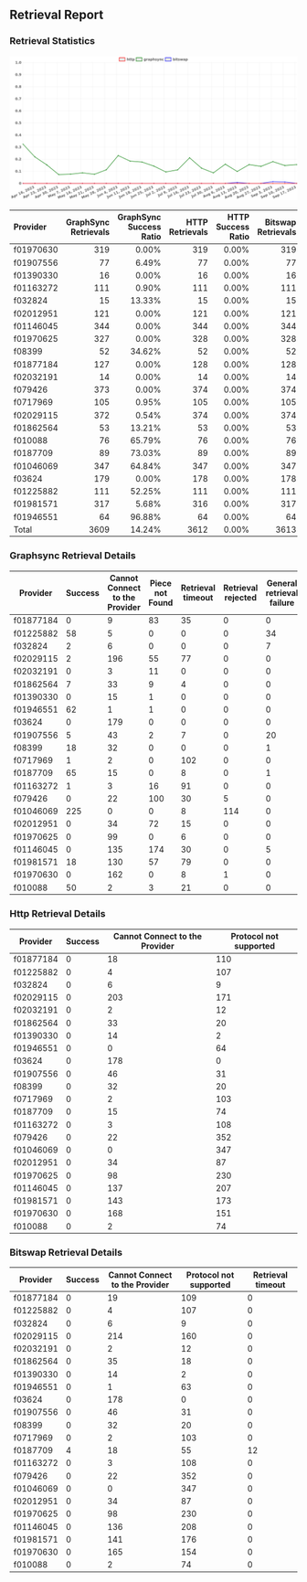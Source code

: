 ## Retrieval Report
### Retrieval Statistics
<img src="https://raw.githubusercontent.com/data-preservation-programs/filplus-checker-assets/main/filecoin-project/filecoin-plus-large-datasets/issues/1530/1695391158029.png"/>

| Provider  | GraphSync Retrievals | GraphSync Success Ratio | HTTP Retrievals | HTTP Success Ratio | Bitswap Retrievals | Bitswap Success Ratio |
| :-------- | -------------------: | ----------------------: | --------------: | -----------------: | -----------------: | --------------------: |
| f01970630 |                  319 |                   0.00% |             319 |              0.00% |                319 |                 0.00% |
| f01907556 |                   77 |                   6.49% |              77 |              0.00% |                 77 |                 0.00% |
| f01390330 |                   16 |                   0.00% |              16 |              0.00% |                 16 |                 0.00% |
| f01163272 |                  111 |                   0.90% |             111 |              0.00% |                111 |                 0.00% |
| f032824   |                   15 |                  13.33% |              15 |              0.00% |                 15 |                 0.00% |
| f02012951 |                  121 |                   0.00% |             121 |              0.00% |                121 |                 0.00% |
| f01146045 |                  344 |                   0.00% |             344 |              0.00% |                344 |                 0.00% |
| f01970625 |                  327 |                   0.00% |             328 |              0.00% |                328 |                 0.00% |
| f08399    |                   52 |                  34.62% |              52 |              0.00% |                 52 |                 0.00% |
| f01877184 |                  127 |                   0.00% |             128 |              0.00% |                128 |                 0.00% |
| f02032191 |                   14 |                   0.00% |              14 |              0.00% |                 14 |                 0.00% |
| f079426   |                  373 |                   0.00% |             374 |              0.00% |                374 |                 0.00% |
| f0717969  |                  105 |                   0.95% |             105 |              0.00% |                105 |                 0.00% |
| f02029115 |                  372 |                   0.54% |             374 |              0.00% |                374 |                 0.00% |
| f01862564 |                   53 |                  13.21% |              53 |              0.00% |                 53 |                 0.00% |
| f010088   |                   76 |                  65.79% |              76 |              0.00% |                 76 |                 0.00% |
| f0187709  |                   89 |                  73.03% |              89 |              0.00% |                 89 |                 4.49% |
| f01046069 |                  347 |                  64.84% |             347 |              0.00% |                347 |                 0.00% |
| f03624    |                  179 |                   0.00% |             178 |              0.00% |                178 |                 0.00% |
| f01225882 |                  111 |                  52.25% |             111 |              0.00% |                111 |                 0.00% |
| f01981571 |                  317 |                   5.68% |             316 |              0.00% |                317 |                 0.00% |
| f01946551 |                   64 |                  96.88% |              64 |              0.00% |                 64 |                 0.00% |
| Total     |                 3609 |                  14.24% |            3612 |              0.00% |               3613 |                 0.11% |

### Graphsync Retrieval Details
| Provider  | Success | Cannot Connect to the Provider | Piece not Found | Retrieval timeout | Retrieval rejected | General retrieval failure | Retrieval not free | Provider not online | Unconfirmed block transfer | Retrieval throttled |
| --------- | ------- | ------------------------------ | --------------- | ----------------- | ------------------ | ------------------------- | ------------------ | ------------------- | -------------------------- | ------------------- |
| f01877184 | 0       | 9                              | 83              | 35                | 0                  | 0                         | 0                  | 0                   | 0                          | 0                   |
| f01225882 | 58      | 5                              | 0               | 0                 | 0                  | 34                        | 14                 | 0                   | 0                          | 0                   |
| f032824   | 2       | 6                              | 0               | 0                 | 0                  | 7                         | 0                  | 0                   | 0                          | 0                   |
| f02029115 | 2       | 196                            | 55              | 77                | 0                  | 0                         | 0                  | 0                   | 42                         | 0                   |
| f02032191 | 0       | 3                              | 11              | 0                 | 0                  | 0                         | 0                  | 0                   | 0                          | 0                   |
| f01862564 | 7       | 33                             | 9               | 4                 | 0                  | 0                         | 0                  | 0                   | 0                          | 0                   |
| f01390330 | 0       | 15                             | 1               | 0                 | 0                  | 0                         | 0                  | 0                   | 0                          | 0                   |
| f01946551 | 62      | 1                              | 1               | 0                 | 0                  | 0                         | 0                  | 0                   | 0                          | 0                   |
| f03624    | 0       | 179                            | 0               | 0                 | 0                  | 0                         | 0                  | 0                   | 0                          | 0                   |
| f01907556 | 5       | 43                             | 2               | 7                 | 0                  | 20                        | 0                  | 0                   | 0                          | 0                   |
| f08399    | 18      | 32                             | 0               | 0                 | 0                  | 1                         | 0                  | 0                   | 0                          | 1                   |
| f0717969  | 1       | 2                              | 0               | 102               | 0                  | 0                         | 0                  | 0                   | 0                          | 0                   |
| f0187709  | 65      | 15                             | 0               | 8                 | 0                  | 1                         | 0                  | 0                   | 0                          | 0                   |
| f01163272 | 1       | 3                              | 16              | 91                | 0                  | 0                         | 0                  | 0                   | 0                          | 0                   |
| f079426   | 0       | 22                             | 100             | 30                | 5                  | 0                         | 216                | 0                   | 0                          | 0                   |
| f01046069 | 225     | 0                              | 0               | 8                 | 114                | 0                         | 0                  | 0                   | 0                          | 0                   |
| f02012951 | 0       | 34                             | 72              | 15                | 0                  | 0                         | 0                  | 0                   | 0                          | 0                   |
| f01970625 | 0       | 99                             | 0               | 6                 | 0                  | 0                         | 0                  | 222                 | 0                          | 0                   |
| f01146045 | 0       | 135                            | 174             | 30                | 0                  | 5                         | 0                  | 0                   | 0                          | 0                   |
| f01981571 | 18      | 130                            | 57              | 79                | 0                  | 0                         | 0                  | 0                   | 33                         | 0                   |
| f01970630 | 0       | 162                            | 0               | 8                 | 1                  | 0                         | 0                  | 145                 | 3                          | 0                   |
| f010088   | 50      | 2                              | 3               | 21                | 0                  | 0                         | 0                  | 0                   | 0                          | 0                   |

### Http Retrieval Details
| Provider  | Success | Cannot Connect to the Provider | Protocol not supported |
| --------- | ------- | ------------------------------ | ---------------------- |
| f01877184 | 0       | 18                             | 110                    |
| f01225882 | 0       | 4                              | 107                    |
| f032824   | 0       | 6                              | 9                      |
| f02029115 | 0       | 203                            | 171                    |
| f02032191 | 0       | 2                              | 12                     |
| f01862564 | 0       | 33                             | 20                     |
| f01390330 | 0       | 14                             | 2                      |
| f01946551 | 0       | 0                              | 64                     |
| f03624    | 0       | 178                            | 0                      |
| f01907556 | 0       | 46                             | 31                     |
| f08399    | 0       | 32                             | 20                     |
| f0717969  | 0       | 2                              | 103                    |
| f0187709  | 0       | 15                             | 74                     |
| f01163272 | 0       | 3                              | 108                    |
| f079426   | 0       | 22                             | 352                    |
| f01046069 | 0       | 0                              | 347                    |
| f02012951 | 0       | 34                             | 87                     |
| f01970625 | 0       | 98                             | 230                    |
| f01146045 | 0       | 137                            | 207                    |
| f01981571 | 0       | 143                            | 173                    |
| f01970630 | 0       | 168                            | 151                    |
| f010088   | 0       | 2                              | 74                     |

### Bitswap Retrieval Details
| Provider  | Success | Cannot Connect to the Provider | Protocol not supported | Retrieval timeout |
| --------- | ------- | ------------------------------ | ---------------------- | ----------------- |
| f01877184 | 0       | 19                             | 109                    | 0                 |
| f01225882 | 0       | 4                              | 107                    | 0                 |
| f032824   | 0       | 6                              | 9                      | 0                 |
| f02029115 | 0       | 214                            | 160                    | 0                 |
| f02032191 | 0       | 2                              | 12                     | 0                 |
| f01862564 | 0       | 35                             | 18                     | 0                 |
| f01390330 | 0       | 14                             | 2                      | 0                 |
| f01946551 | 0       | 1                              | 63                     | 0                 |
| f03624    | 0       | 178                            | 0                      | 0                 |
| f01907556 | 0       | 46                             | 31                     | 0                 |
| f08399    | 0       | 32                             | 20                     | 0                 |
| f0717969  | 0       | 2                              | 103                    | 0                 |
| f0187709  | 4       | 18                             | 55                     | 12                |
| f01163272 | 0       | 3                              | 108                    | 0                 |
| f079426   | 0       | 22                             | 352                    | 0                 |
| f01046069 | 0       | 0                              | 347                    | 0                 |
| f02012951 | 0       | 34                             | 87                     | 0                 |
| f01970625 | 0       | 98                             | 230                    | 0                 |
| f01146045 | 0       | 136                            | 208                    | 0                 |
| f01981571 | 0       | 141                            | 176                    | 0                 |
| f01970630 | 0       | 165                            | 154                    | 0                 |
| f010088   | 0       | 2                              | 74                     | 0                 |
